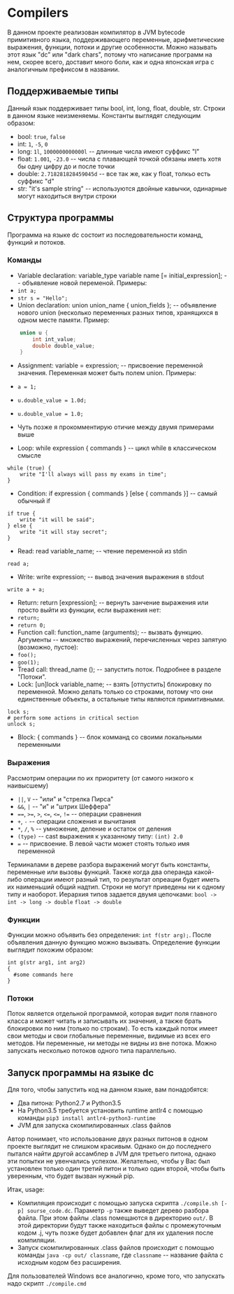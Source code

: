 # Compilers

В данном проекте реализован компилятор в JVM bytecode примитивного языка, поддерживающего переменные, арифметические выражения, функции, потоки и другие особенности.
Можно называть этот язык "dc" или "dark chars", потому что написание программ на нем, скорее всего, доставит много боли, как и одна японская игра с аналогичным префиксом в названии.

## Поддерживаемые типы

Данный язык поддерживает типы bool, int, long, float, double, str. Строки в данном языке неизменяемы.
Константы выглядят следующим образом:
* bool: `true`, `false`
* int: `1`, `-5`, `0`
* long: `1l`, `1000000000000l` -- длинные числа имеют суффикс "l"
* float: `1.001`, `-23.0` -- числа с плавающей точкой обязаны иметь хотя бы одну цифру до и после точки
* double: `2.718281828459045d` -- все так же, как у float, толкьо есть суффикс "d" 
* str: "it's sample string" -- используются двойные кавычки, одинарные могут находиться внутри строки

## Структура программы

Программа на языке dc состоит из последовательности команд, функций и потоков.

### Команды

* Variable declaration: variable_type variable name [= initial_expression]; -- объявление новой переменой. Примеры: 
 * `int a;`
 * `str s = "Hello";`
* Union declaration: union union_name { union_fields }; -- объявление нового union (несколько переменных разных типов, хранящихся в одном месте памяти. Пример:
```c++
    union u {
        int int_value;
        double double_value;
    }
```
* Assignment: variable = expression; -- присвоение переменной значения. Переменная может быть полем union. Примеры:
 * `a = 1;`
 * `u.double_value = 1.0d;`
 * `u.double_value = 1.0;`
 * Чуть позже я прокомментирую отичие между двумя примерами выше
 
* Loop: while expression { commands } -- цикл while в классическом смысле
```
while (true) {
    write "I'll always will pass my exams in time";
}
```
* Condition: if expression { commands } [else { commands }] -- самый обычный if
```
if true {
    write "it will be said";
} else {
    write "it will stay secret";
}
```
* Read: read variable_name; -- чтение переменной из stdin
```
read a;
```
* Write: write expression; -- вывод значения выражения в stdout
```
write a + a;
```
* Return: return [expression]; -- вернуть занчение выражения или просто выйти из функции, если выражения нет:
 * `return;`
 * `return 0;`
* Function call: function_name (arguments); -- вызвать функцию. Аргументы -- множество выражений, перечисленных через запятую (возможно, пустое):
 * `foo();`
 * `goo(1);`
* Tread call: thread_name (); -- запустить поток. Подробнее в разделе "Потоки".
* Lock: [un]lock variable_name; -- взять [отпустить] блокировку по переменной. Можно делать только со строками, потому что они единственные объекты, а остальные типы являются примитивными.
```
lock s;
# perform some actions in critical section
unlock s;
```
* Block: { commands } -- блок комманд со своими локальными переменными


### Выражения

Рассмотрим операции по их приоритету (от самого низкого к наивысшему)

* `||`, `V` -- "или" и "стрелка Пирса"
* `&&`, `|` -- "и" и "штрих Шеффера"
* `==`, `>=`, `>`, `<=`, `<=`, `!=` -- операции сравнения
* `+`, `-` -- операции сложения и вычитания
* `*`, `/`, `%` -- умножение, деление и остаток от деления
* `(type)` -- cast выражения к указанному типу: `(int) 2.0`
* `=` -- присвоение. В левой части может стоять только имя переменной

Терминалами в дереве разбора выражений могут быть константы, переменные или вызовы функций.
Также когда два операнда какой-либо операции имеют разный тип, то результат опреации будет иметь их наименьший общий надтип.
Строки не могут приведены ни к одному типу и наоборот.
Иерархия типов задается двумя цепочками:
`bool -> int -> long -> double`
`float -> double`

### Функции

Функции можно объявить без определения: `int f(str arg);`. После объявления данную функцию можно вызывать.
Определение функции выглядит похожим образом:
```
int g(str arg1, int arg2)
{
  #some commands here
}
```

### Потоки

Поток является отдельной программой, которая видит поля главного класса и может читать и записывать их значения, а также брать блокировки по ним (только по строкам).
То есть каждый поток имеет свои методы и свои глобальные переменные, видимые из всех его методов.
Ни переменные, ни методы не видны из вне потока.
Можно запускать несколько потоков одного типа параллельно.


## Запуск программы на языке dc

Для того, чтобы запустить код на данном языке, вам понадобятся:
* Два питона: Python2.7 и Python3.5
* На Python3.5 требуется установить runtime antlr4 с помощью команды `pip3 install antlr4-python3-runtime`
* JVM для запуска скомпилированных .class файлов

Автор понимает, что использование двух разных питонов в одном проекте выглядит не слишком красивым. Однако он до последнего пытался найти другой ассамблер в JVM для третьего питона, однако эти попытки не увенчались успехом.
Желательно, чтобы у Вас был установлен только один третий питон и только один второй, чтобы быть уверенным, что будет вызван нужный pip.

Итак, usage:
* Компиляция происходит с помощью запуска скрипта `./compile.sh [-p] sourse_code.dc`. Параметр `-p` также выведет дерево разбора файла. При этом файлы .class помещаются в директорию `out/`. В этой директории будут также находиться файлы с промежуточным кодом .j, чуть позже будет добавлен флаг для их удаления после компиляции.
* Запуск скомпилированных .class файлов происходит с помощью команды `java -cp out/ classname`, где `classname` -- название файла с исходным кодом без расширения.

Для пользователей Windows все аналогично, кроме того, что запускать надо скрипт `./compile.cmd`
